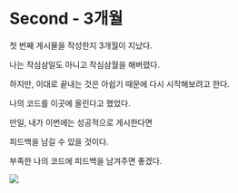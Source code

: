 # Second - 3개월

첫 번째 게시물을 작성한지 3개월이 지났다.

나는 작심삼일도 아니고 작심삼월을 해버렸다.



하지만, 이대로 끝내는 것은 아쉽기 때문에 다시 시작해보려고 한다.



나의 코드를 이곳에 올린다고 했었다.

만일, 내가 이번에는 성공적으로 게시한다면

피드백을 남길 수 있을 것이다. 



부족한 나의 코드에 피드백을 남겨주면 좋겠다.

![](C:\Users\johny\AppData\Roaming\marktext\images\2022-02-14-11-06-38-image.png)
